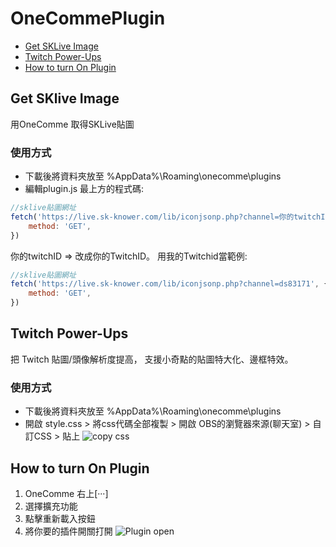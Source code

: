 # OneCommePlugin
- [Get SKLive Image](#get-sklive-image)
- [Twitch Power-Ups](#twitch-power-ups)
- [How to turn On Plugin](#how-to-turn-on-plugin)

## Get SKlive Image
用OneComme 取得SKLive貼圖

### 使用方式

- 下載後將資料夾放至 %AppData%\Roaming\onecomme\plugins
- 編輯plugin.js 最上方的程式碼:
```js
//sklive貼圖網址
fetch('https://live.sk-knower.com/lib/iconjsonp.php?channel=你的twitchID', {
    method: 'GET',
})
```
你的twitchID => 改成你的TwitchID。
用我的Twitchid當範例:
```js
//sklive貼圖網址
fetch('https://live.sk-knower.com/lib/iconjsonp.php?channel=ds83171', {
    method: 'GET',
})
```

## Twitch Power-Ups
把 Twitch 貼圖/頭像解析度提高，
支援小奇點的貼圖特大化、邊框特效。

### 使用方式
- 下載後將資料夾放至 %AppData%\Roaming\onecomme\plugins
- 開啟 style.css > 將css代碼全部複製 > 開啟 OBS的瀏覽器來源(聊天室) > 自訂CSS > 貼上
![copy css](https://i.imgur.com/K9kIHbE.png)


## How to turn On Plugin

1. OneComme 右上[‧‧‧]
2. 選擇擴充功能 
3. 點擊重新載入按鈕
4. 將你要的插件開關打開
![Plugin open](https://i.imgur.com/zpa4A2u.png)